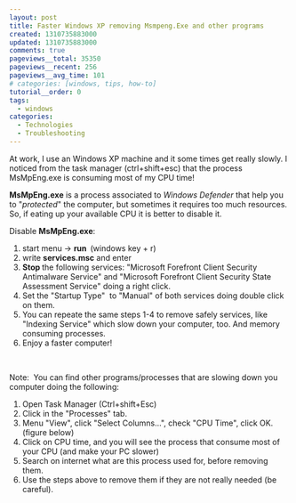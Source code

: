 ```yaml
---
layout: post
title: Faster Windows XP removing Msmpeng.Exe and other programs
created: 1310735883000
updated: 1310735883000
comments: true
pageviews__total: 35350
pageviews__recent: 256
pageviews__avg_time: 101
# categories: [windows, tips, how-to]
tutorial__order: 0
tags:
  - windows
categories:
  - Technologies
  - Troubleshooting
---
```

<p>At work, I use an Windows XP machine and it some times get really slowly. I noticed from the task manager (ctrl+shift+esc) that the process MsMpEng.exe is consuming most of my CPU time!</p>
<p><strong>MsMpEng.exe</strong> is a process associated to <em>Windows Defender</em> that help you to "<em>protected</em>" the computer, but sometimes it requires too much resources. So, if eating up your available CPU it is better to disable it.</p>
<!--More-->
<p>Disable <strong>MsMpEng.exe</strong>:</p>
<ol>
	<li>start menu -&gt; <strong>run&nbsp; </strong>(windows key + r)</li>
	<li>write <strong>services.msc</strong> and enter</li>
	<li><strong>Stop </strong>the following services: "Microsoft Forefront Client Security Antimalware Service" and "Microsoft Forefront Client Security State Assessment Service" doing a right click.</li>
	<li>Set the "Startup Type"&nbsp; to "Manual" of both services doing double click on them.</li>
	<li>You can repeate the same steps 1-4 to remove safely services, like "Indexing Service" which slow down your computer, too. And memory consuming processes.&nbsp;</li>
	<li>Enjoy a faster computer!</li>
</ol>
<!-- <p>&nbsp;</p> -->
<!-- <p>Here is a screenshot of how the serivices are disabled:</p> -->
<!-- <p>
<!-- <img alt="windows services" src="http://www.adrianmejiarosario.com/sites/default/files/pictures/MsMpEngEXE.PNG" style="width: 594px; height: 52px; "> -->
<!--</p> -->
<p>&nbsp;</p>
<p>Note: &nbsp;You can find other programs/processes that are slowing down you computer doing the following:</p>
<ol>
	<li>Open Task Manager (Ctrl+shift+Esc)</li>
	<li>Click in the "Processes" tab.</li>
	<li>Menu "View", click "Select Columns...", check "CPU Time", click OK. (figure below)</li>
	<li>Click on CPU time, and you will see the process that consume most of your CPU (and make your PC slower)</li>
	<li>Search on internet what are this process used for, before removing them.</li>
	<li>Use the steps above to remove them if they are not really needed (be careful).</li>
</ol>

<!-- <img alt="Selecting CPU Time from Task Manager" src="http://www.adrianmejiarosario.com/sites/default/files/viewCPUTime.JPG" style="width: 586px; height: 550px; "> -->
